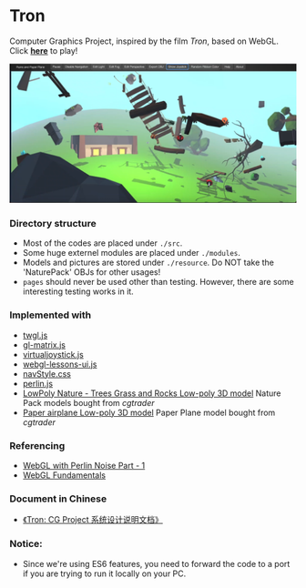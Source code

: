 # Tron

Computer Graphics Project, inspired by the film *Tron*, based on WebGL. Click **[here](http://code.vtu.life/Tron/index.html)** to play!

![](image/Screenshot.png)

### Directory structure
- Most of the codes are placed under `./src`.
- Some huge externel modules are placed under `./modules`.
- Models and pictures are stored under `./resource`. Do NOT take the 'NaturePack' OBJs for other usages!
- `pages` should never be used other than testing. However, there are some interesting testing works in it.

### Implemented with
- [twgl.js](https://github.com/greggman/twgl.js)
- [gl-matrix.js](https://github.com/toji/gl-matrix)
- [virtualjoystick.js](https://github.com/jeromeetienne/virtualjoystick.js)
- [webgl-lessons-ui.js](https://webglfundamentals.org/webgl/lessons/zh_cn/)
- [navStyle.css](https://webgl-shaders.com/)
- [perlin.js](https://github.com/wwwtyro/perlin.js)
- [LowPoly Nature - Trees Grass and Rocks Low-poly 3D model](https://www.cgtrader.com/3d-models/exterior/landscape/lowpoly-nature-trees-grass-and-rocks) Nature Pack models bought from *cgtrader*
- [Paper airplane Low-poly 3D model](https://www.cgtrader.com/3d-models/sports/toy/paper-airplane-a16df32d-2b2f-4016-89a8-67d9598234b7) Paper Plane model bought from *cgtrader*

### Referencing
- [WebGL with Perlin Noise  Part - 1](https://medium.com/neosavvy-labs/webgl-with-perlin-noise-part-1-a87b56bbc9fb)
- [WebGL Fundamentals](https://webglfundamentals.org/webgl/lessons/zh_cn/)

### Document in Chinese
- [《Tron: CG Project 系统设计说明文档》](https://www.yuque.com/docs/share/559b3525-16fe-4686-b8ae-18cc94a64cfa?#)

### **Notice**:
- Since we're using ES6 features, you need to forward the code to a port if you are trying to run it locally on your PC.